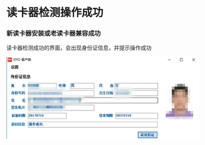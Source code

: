 # 读卡器检测操作成功

### 新读卡器安装或老读卡器兼容成功 

读卡器检测成功的界面，会出现身份证信息，并提示操作成功

![](../../../../.gitbook/assets/image%20%28537%29.png)



